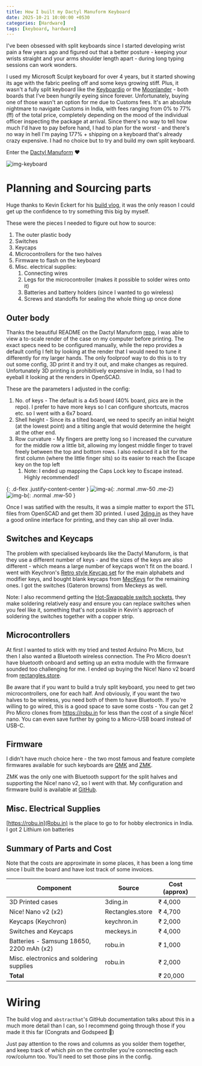 ```yaml
---
title: How I built my Dactyl Manuform Keyboard
date: 2025-10-21 10:00:00 +0530
categories: [Hardware]
tags: [keyboard, hardware]
---
```


I've been obsessed with split keyboards since I started developing wrist pain a few years ago and figured out that a better posture - keeping your wrists straight and your arms shoulder length apart - during long typing sessions can work wonders.

I used my Microsoft Sculpt keyboard for over 4 years, but it started showing its age with the fabric peeling off and some keys growing stiff. Plus, it wasn't a fully split keyboard like the [Keyboardio](https://shop.keyboard.io/products/model-100) or the [Moonlander](https://www.zsa.io/moonlander) - both boards that I've been hungrily eyeing since forever. Unfortunately, buying one of those wasn't an option for me due to Customs fees. It's an absolute nightmare to navigate Customs in India, with fees ranging from 0% to 77% (**!!**) of the total price, completely depending on the mood of the individual officer inspecting the package at arrival. Since there's no way to tell how much I'd have to pay before hand, I had to plan for the worst - and there's no way in hell I'm paying 177% + shipping on a keyboard that's already crazy expensive. I had no choice but to try and build my own split keyboard.

Enter the [Dactyl Manuform](https://github.com/abstracthat/dactyl-manuform) ❤️

![img-keyboard](/assets/posts/dactyl-manuform/keyboard.jpg)

# Planning and Sourcing parts

Huge thanks to Kevin Eckert for his [build vlog](https://www.youtube.com/watch?v=dWC_8BOArzc), it was the only reason I could get up the confidence to try something this big by myself. 

These were the pieces I needed to figure out how to source:

1. The outer plastic body
2. Switches
3. Keycaps
4. Microcontrollers for the two halves
6. Firmware to flash on the keyboard
5. Misc. electrical supplies:
   1. Connecting wires
   2. Legs for the microcontroller (makes it possible to solder wires onto it)
   3. Batteries and battery holders (since I wanted to go wireless)
   4. Screws and standoffs for sealing the whole thing up once done

## Outer body

Thanks the beautiful README on the Dactyl Manuform [repo](https://github.com/abstracthat/dactyl-manuform), I was able to view a to-scale render of the case on my computer before printing. The exact specs need to be configured manually, while the repo provides a default config I felt by looking at the render that I would need to tune it differently for my larger hands. The only foolproof way to do this is to try out some config, 3D print it and try it out, and make changes as required. Unfortunately 3D printing is prohibitively expensive in India, so I had to eyeball it looking at the renders in OpenSCAD. 

These are the parameters I adjusted in the config:

1. No. of keys - The default is a 4x5 board (40% board, pics are in the repo). I prefer to have more keys so I can configure shortcuts, macros etc. so I went with a 6x7 board.
2. Shell height - Since its a tilted board, we need to specify an initial height (at the lowest point) and a tilting angle that would determine the height at the other end.
3. Row curvature - My fingers are pretty long so I increased the curvature for the middle row a little bit, allowing my longest middle finger to travel freely between the top and bottom rows. I also reduced it a bit for the first column (where the little finger sits) so its easier to reach the Escape key on the top left
   1. Note: I ended up mapping the Caps Lock key to Escape instead. Highly recommended!

{: .d-flex .justify-content-center }
![img-a](/assets/posts/dactyl-manuform/one.png){: .normal .mw-50 .me-2}
![img-b](/assets/posts/dactyl-manuform/two.png){: .normal .mw-50 }

Once I was satified with the results, it was a simple matter to export the STL files from OpenSCAD and get them 3D printed. I used [3ding.in](https://3ding.in) as they have a good online interface for printing, and they can ship all over India.

## Switches and Keycaps

The problem with specialised keyboards like the Dactyl Manuform, is that they use a different number of keys - and the sizes of the keys are also different - which means a large number of keycaps won't fit on the board. I went with Keychron's [Retro style Keycap set](https://keychron.in/product/double-shot-abs-full-set-keycap-set/) for the main alphabets and modifier keys, and bought blank keycaps from [MecKeys](https://meckeys.com/shop/accessories/keyboard-accessories/keycaps/blank-dsa-keycaps-1u/) for the remaining ones. I got the switches (Gateron browns) from Meckeys as well.

Note: I also recommend getting the [Hot-Swappable switch sockets](https://meckeys.com/shop/accessories/keyboard-accessories/key-switches/gateron-hot-swap-pcb-socket/), they make soldering relatively easy and ensure you can replace switches when you feel like it, something that's not possible in Kevin's approach of soldering the switches together with a copper strip.

## Microcontrollers

At first I wanted to stick with my tried and tested Arduino Pro Micro, but then I also wanted a Bluetooth wireless connection. The Pro Micro doesn't have bluetooth onboard and setting up an extra module with the firmware sounded too challenging for me. I ended up buying the Nice! Nano v2 board from [rectangles.store](https://rectangles.store).

Be aware that if you want to build a truly split keyboard, you need to get two microcontrollers, one for each half. And obviously, if you want the two halves to be wireless, you need both of them to have Bluetooth. If you're willing to go wired, this is a good space to save some costs - You can get 2 Pro Micro clones from https://robu.in for less than the cost of a single Nice! nano. You can even save further by going to a Micro-USB board instead of USB-C.


## Firmware

I didn't have much choice here - the two most famous and feature complete firmwares available for such keyboards are [QMK](https://qmk.fm/) and [ZMK](https://zmk.dev).

ZMK was the only one with Bluetooth support for the split halves and supporting the Nice! nano v2, so I went with that. My configuration and firmware build is available at [GitHub](https://github.com/dakshin-k/dm-6x7-zmk-config).

## Misc. Electrical Supplies

[https://robu.in](Robu.in) is the place to go to for hobby electronics in India. I 
got 2 Lithium ion batteries 

## Summary of Parts and Cost

Note that the costs are approximate in some places, it has been a long time since I built the board and have lost track of some invoices.

| Component                                | Source           | Cost (approx) |
| ---------------------------------------- | ---------------- | ------------- |
| 3D Printed cases                         | 3ding.in         | ₹ 4,000       |
| Nice! Nano v2 (x2)                       | Rectangles.store | ₹ 4,700       |
| Keycaps (Keychron)                       | keychron.in      | ₹ 2,000       |
| Switches and Keycaps                     | meckeys.in       | ₹ 4,000       |
| Batteries - Samsung 18650, 2200 mAh (x2) | robu.in          | ₹ 1,000       |
| Misc. electronics and soldering supplies | robu.in          | ₹ 2,000       |
| **Total**                                |                  | ₹ 20,000      |

# Wiring

The build vlog and `abstracthat`'s GitHub documentation talks about this in a much more detail than I can, 
so I recommend going through those if you made it this far (Congrats and Godspeed 🫡)

Just pay attention to the rows and columns as you solder them together, and keep track of which pin on the controller
you're connecting each row/column too. You'll need to set those pins in the config.
